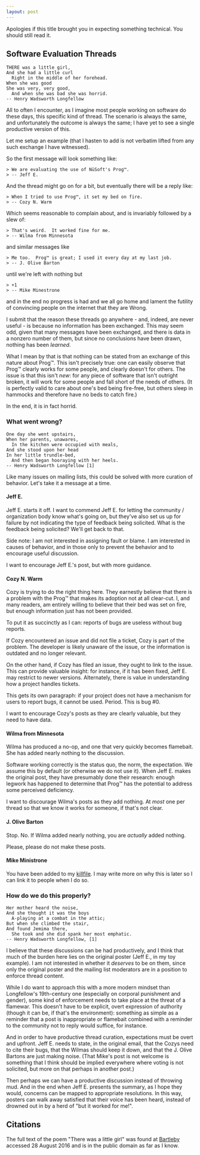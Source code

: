 ```yaml
---
layout: post
---
```


Apologies if this title brought you in expecting something technical.  You
should still read it.

## Software Evaluation Threads

```
THERE was a little girl,
And she had a little curl
  Right in the middle of her forehead.
When she was good
She was very, very good,
  And when she was bad she was horrid.
-- Henry Wadsworth Longfellow
```

All to often I encounter, as I imagine most people working on software do
these days, this specific kind of thread.  The scenario is always the same,
and unfortunately the outcome is always the same; I have yet to see a single
productive version of this.

Let me setup an example (that I hasten to add is not verbatim lifted from any
such exchange I have witnessed).

So the first message will look something like:

```
> We are evaluating the use of NüSoft's Prog™.
> -- Jeff E.
```

And the thread might go on for a bit, but eventually there will be a reply
like:

```
> When I tried to use Prog™, it set my bed on fire.
> -- Cozy N. Warm
```

Which seems reasonable to complain about, and is invariably followed by a slew
of:

```
> That's weird.  It worked fine for me.
> -- Wilma from Minnesota
```

and similar messages like

```
> Me too.  Prog™ is great; I used it every day at my last job.
> -- J. Olive Barton
```

until we're left with nothing but

```
> +1
> -- Mike Minestrone
```

and in the end no progress is had and we all go home and lament the futility
of convincing people on the internet that they are Wrong.

I submit that the reason these threads go anywhere - and, indeed, are never
useful - is because no information has been exchanged.  This may seem odd,
given that many messages have been exchanged, and there is data in a nonzero
number of them, but since no conclusions have been drawn, nothing has been
*learned*.

What I mean by that is that nothing can be stated from an exchange of this
nature about Prog™.  This isn't precisely true: one can easily observe that
Prog™ clearly works for some people, and clearly doesn't for others.  The
issue is that this isn't *new*: for any piece of software that isn't outright
broken, it will work for some people and fall short of the needs of others.
(It is perfectly valid to care about one's bed being fire-free, but others
sleep in hammocks and therefore have no beds to catch fire.)

In the end, it is in fact horrid.

### What went wrong?

```
One day she went upstairs,
When her parents, unawares,
  In the kitchen were occupied with meals,
And she stood upon her head
In her little trundle-bed,
  And then began hooraying with her heels.
-- Henry Wadsworth Longfellow [1]
```

Like many issues on mailing lists, this could be solved with more curation of
behavior.  Let's take it a message at a time.

#### Jeff E.

Jeff E. starts it off.  I want to commend Jeff E. for letting the community /
organization body know what's going on, but they've also set us up for failure
by not indicating the type of feedback being solicited.  What is the feedback
being solicited?  We'll get back to that.

Side note: I am not interested in assigning fault or blame.  I am interested
in causes of behavior, and in those only to prevent the behavior and to
encourage useful discussion.

I want to encourage Jeff E.'s post, but with more guidance.

#### Cozy N. Warm

Cozy is trying to do the right thing here.  They earnestly believe that there
is a problem with the Prog™ that makes its adoption not at all clear-cut.  I,
and many readers, am entirely willing to believe that their bed was set on
fire, but enough information just has not been provided.

To put it as succinctly as I can: reports of bugs are useless without bug
reports.

If Cozy encountered an issue and did not file a ticket, Cozy is part of the
problem.  The developer is likely unaware of the issue, or the information is
outdated and no longer relevant.

On the other hand, if Cozy has filed an issue, they ought to link to the
issue.  This can provide valuable insight: for instance, if it has been fixed,
Jeff E. may restrict to newer versions.  Alternately, there is value in
understanding how a project handles tickets.

This gets its own paragraph: if your project does not have a mechanism for
users to report bugs, it cannot be used.  Period.  This is bug #0.

I want to encourage Cozy's posts as they are clearly valuable, but they need
to have data.

#### Wilma from Minnesota

Wilma has produced a no-op, and one that very quickly becomes flamebait.  She
has added nearly nothing to the discussion.

Software working correctly is the status quo, the norm, the expectation.  We
assume this by default (or otherwise we do not use it).  When Jeff E. makes
the original post, they have presumably done their research: enough legwork
has happened to determine that Prog™ has the potential to address some
perceived deficiency.

I want to discourage Wilma's posts as they add nothing.  At *most* one per
thread so that we know it works for someone, if that's not clear.

#### J. Olive Barton

Stop.  No.  If Wilma added nearly nothing, you are *actually* added nothing.

Please, please do not make these posts.

#### Mike Ministrone

You have been added to my [killfile](https://en.wikipedia.org/wiki/Killfile).
I may write more on why this is later so I can link it to people when I do so.

### How do we do this properly?

```
Her mother heard the noise,
And she thought it was the boys
  A-playing at a combat in the attic;
But when she climbed the stair,
And found Jemima there,
  She took and she did spank her most emphatic.
-- Henry Wadsworth Longfellow, [1]
```

I believe that these discussions can be had productively, and I think that
much of the burden here lies on the original poster (Jeff E., in my toy
example).  I am not interested in whether it *deserves* to be on them, since
only the original poster and the mailing list moderators are in a position to
enforce thread content.

While I do want to approach this with a more modern mindset than Longfellow's
19th-century one (especially on corporal punishment and gender), some kind of
enforcement needs to take place at the threat of a flamewar.  This doesn't
have to be explicit, overt expression of authority (though it can be, if
that's the environment): something as simple as a reminder that a post is
inappropriate or flamebait combined with a reminder to the community not to
reply would suffice, for instance.

And in order to have productive thread curation, expectations must be overt
and upfront.  Jeff E. needs to state, in the original email, that the Cozys
need to cite their bugs, that the Wilmas should keep it down, and that the
J. Olive Bartons are just making noise.  (That Mike's post is not welcome is
something that I think should be implied everywhere where voting is not
solicited, but more on that perhaps in another post.)

Then perhaps we can have a productive discussion instead of throwing mud.  And
in the end when Jeff E. presents the summary, as I hope they would, concerns
can be mapped to appropriate resolutions.  In this way, posters can walk away
satisfied that their voice has been heard, instead of drowned out in by a herd
of "but it worked for me!".

## Citations

The full text of the poem "There was a little girl" was found at
[Bartleby](http://www.bartleby.com/360/1/120.html) accessed 28 August 2016 and
is in the public domain as far as I know.
